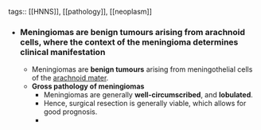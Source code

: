 tags:: [[HNNS]], [[pathology]], [[neoplasm]]

- ### Meningiomas are benign tumours arising from arachnoid cells, where the context of the meningioma determines clinical manifestation
	- Meningiomas are **benign tumours** arising from meningothelial cells of the [arachnoid mater](((63bd7e1a-10fc-428a-8c15-4cd411af48e9))).
	- **Gross pathology of meningiomas**
		- Meningiomas are generally **well-circumscribed**, and **lobulated**.
		- Hence, surgical resection is generally viable, which allows for good prognosis.
		-
